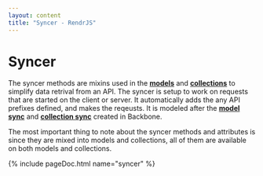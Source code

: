 ```yaml
---
layout: content
title: "Syncer - RendrJS"
---
```


# Syncer

The syncer methods are mixins used in the [**models**](/model) and [**collections**](/collection) to simplify data retrival from an API.  The syncer is setup to work on requests that are started on the client or server.  It automatically adds the any API prefixes defined, and makes the reqeusts.  It is modeled after the [**model sync**](http://backbonejs.org/#Model-sync) and [**collection sync**](http://backbonejs.org/#Collection-sync) created in Backbone.

The most important thing to note about the syncer methods and attributes is since they are mixed into models and collections, all of them are available on both models and collections.

{% include pageDoc.html name="syncer" %}
